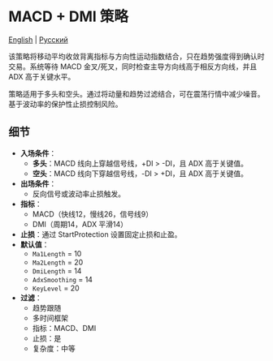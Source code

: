 # MACD + DMI 策略
[English](README.md) | [Русский](README_ru.md)

该策略将移动平均收敛背离指标与方向性运动指数结合，只在趋势强度得到确认时交易。系统等待 MACD 金叉/死叉，同时检查主导方向线高于相反方向线，并且 ADX 高于关键水平。

策略适用于多头和空头。通过将动量和趋势过滤结合，可在震荡行情中减少噪音。基于波动率的保护性止损控制风险。

## 细节

- **入场条件**：
  - **多头**：MACD 线向上穿越信号线，+DI > -DI，且 ADX 高于关键值。
  - **空头**：MACD 线向下穿越信号线，-DI > +DI，且 ADX 高于关键值。
- **出场条件**：
  - 反向信号或波动率止损触发。
- **指标**：
  - MACD（快线12，慢线26，信号线9）
  - DMI（周期14，ADX 平滑14）
- **止损**：通过 StartProtection 设置固定止损和止盈。
- **默认值**：
  - `Ma1Length` = 10
  - `Ma2Length` = 20
  - `DmiLength` = 14
  - `AdxSmoothing` = 14
  - `KeyLevel` = 20
- **过滤**：
  - 趋势跟随
  - 多时间框架
  - 指标：MACD、DMI
  - 止损：是
  - 复杂度：中等
